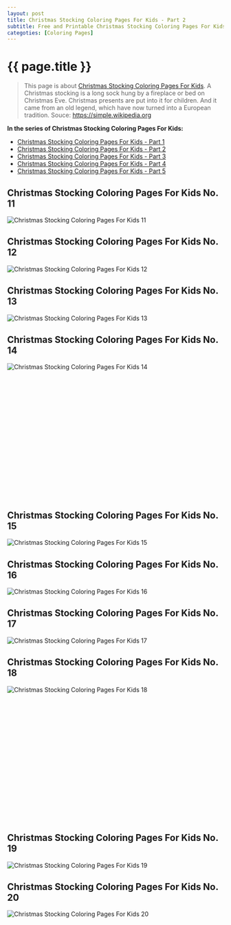 ```yaml
---
layout: post
title: Christmas Stocking Coloring Pages For Kids - Part 2
subtitle: Free and Printable Christmas Stocking Coloring Pages For Kids - Part 2
categoties: [Coloring Pages]
---
```

{{ page.title }}
================
> This page is about [Christmas Stocking Coloring Pages For Kids](https://hoanghabelle.github.io/). A Christmas stocking is a long sock hung by a fireplace or bed on Christmas Eve. Christmas presents are put into it for children. And it came from an old legend, which have now turned into a European tradition. Souce: https://simple.wikipedia.org

**In the series of Christmas Stocking Coloring Pages For Kids:**

* [Christmas Stocking Coloring Pages For Kids - Part 1](https://hoanghabelle.github.io/2017/11/16/Christmas-Stocking-Coloring-Pages-For-Kids-part-1.html)
* [Christmas Stocking Coloring Pages For Kids - Part 2](https://hoanghabelle.github.io/2017/11/16/Christmas-Stocking-Coloring-Pages-For-Kids-part-2.html)
* [Christmas Stocking Coloring Pages For Kids - Part 3](https://hoanghabelle.github.io/2017/11/16/Christmas-Stocking-Coloring-Pages-For-Kids-part-3.html)
* [Christmas Stocking Coloring Pages For Kids - Part 4](https://hoanghabelle.github.io/2017/11/16/Christmas-Stocking-Coloring-Pages-For-Kids-part-4.html)
* [Christmas Stocking Coloring Pages For Kids - Part 5](https://hoanghabelle.github.io/2017/11/16/Christmas-Stocking-Coloring-Pages-For-Kids-part-5.html)
## Christmas Stocking Coloring Pages For Kids No. 11
![Christmas Stocking Coloring Pages For Kids 11](https://hoanghabelle.github.io/img2/Christmas-Stocking-Coloring-Pages-For-Kids%20(11).jpg "Christmas Stocking Coloring Pages For Kids 11")

## Christmas Stocking Coloring Pages For Kids No. 12
![Christmas Stocking Coloring Pages For Kids 12](https://hoanghabelle.github.io/img2/Christmas-Stocking-Coloring-Pages-For-Kids%20(12).jpg "Christmas Stocking Coloring Pages For Kids 12")

## Christmas Stocking Coloring Pages For Kids No. 13
![Christmas Stocking Coloring Pages For Kids 13](https://hoanghabelle.github.io/img2/Christmas-Stocking-Coloring-Pages-For-Kids%20(13).jpg "Christmas Stocking Coloring Pages For Kids 13")

## Christmas Stocking Coloring Pages For Kids No. 14
![Christmas Stocking Coloring Pages For Kids 14](https://hoanghabelle.github.io/img2/Christmas-Stocking-Coloring-Pages-For-Kids%20(14).jpg "Christmas Stocking Coloring Pages For Kids 14")

<script async src="//pagead2.googlesyndication.com/pagead/js/adsbygoogle.js"></script><!-- Texxtonly --><ins class="adsbygoogle" style="display:inline-block;width:336px;height:280px" data-ad-client="ca-pub-6753140515841889" data-ad-slot="3207852233"></ins><script>(adsbygoogle = window.adsbygoogle || []).push({}); </script>

## Christmas Stocking Coloring Pages For Kids No. 15
![Christmas Stocking Coloring Pages For Kids 15](https://hoanghabelle.github.io/img2/Christmas-Stocking-Coloring-Pages-For-Kids%20(15).jpg "Christmas Stocking Coloring Pages For Kids 15")

## Christmas Stocking Coloring Pages For Kids No. 16
![Christmas Stocking Coloring Pages For Kids 16](https://hoanghabelle.github.io/img2/Christmas-Stocking-Coloring-Pages-For-Kids%20(16).jpg "Christmas Stocking Coloring Pages For Kids 16")

## Christmas Stocking Coloring Pages For Kids No. 17
![Christmas Stocking Coloring Pages For Kids 17](https://hoanghabelle.github.io/img2/Christmas-Stocking-Coloring-Pages-For-Kids%20(17).jpg "Christmas Stocking Coloring Pages For Kids 17")

## Christmas Stocking Coloring Pages For Kids No. 18
![Christmas Stocking Coloring Pages For Kids 18](https://hoanghabelle.github.io/img2/Christmas-Stocking-Coloring-Pages-For-Kids%20(18).jpg "Christmas Stocking Coloring Pages For Kids 18")

<script async src="//pagead2.googlesyndication.com/pagead/js/adsbygoogle.js"></script><!-- Texxtonly --><ins class="adsbygoogle" style="display:inline-block;width:336px;height:280px" data-ad-client="ca-pub-6753140515841889" data-ad-slot="3207852233"></ins><script>(adsbygoogle = window.adsbygoogle || []).push({}); </script>

## Christmas Stocking Coloring Pages For Kids No. 19
![Christmas Stocking Coloring Pages For Kids 19](https://hoanghabelle.github.io/img2/Christmas-Stocking-Coloring-Pages-For-Kids%20(19).jpg "Christmas Stocking Coloring Pages For Kids 19")

## Christmas Stocking Coloring Pages For Kids No. 20
![Christmas Stocking Coloring Pages For Kids 20](https://hoanghabelle.github.io/img2/Christmas-Stocking-Coloring-Pages-For-Kids%20(20).jpg "Christmas Stocking Coloring Pages For Kids 20")

